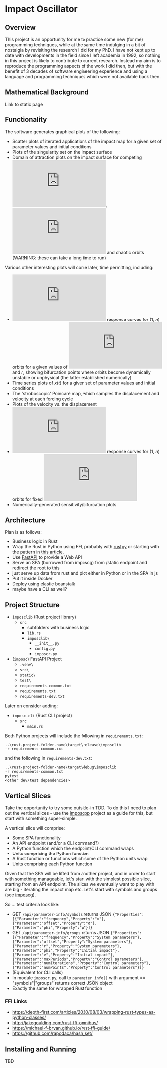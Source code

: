 # Impact Oscillator
## Overview
This project is an opportunity for me to practice some new (for me) programming techniques, while at the same time indulging in a bit of nostalgia by revisiting the research I did for my PhD. I have not kept up to date with developments in the field since I left academia in 1992, so nothing in this project is likely to contribute to current research. Instead my aim is to reproduce the programming aspects of the work I did then, but with the benefit of 3 decades of software engineering experience and using a language and programming techniques which were not available back then.

## Mathematical Background

Link to static page

## Functionality
The software generates graphical plots of the following:

- Scatter plots of iterated applications of the impact map for a given set of parameter values and initial conditions
- Plots of the singularity set on the impact surface
- Domain of attraction plots on the impact surface for competing ![equation](https://latex.codecogs.com/svg.latex?%28%20m%20%2C%20n%29), ![equation](https://latex.codecogs.com/svg.latex?%28%5Cinfty%20%2C%20n%29) and chaotic orbits (WARNING: these can take a long time to run)

Various other interesting plots will come later, time permitting, including:

- ![equation](https://latex.codecogs.com/svg.latex?V_%7Bn%7D%2C%20%5Csigma) response curves for (1, *n*) orbits for a given values of ![equation](https://latex.codecogs.com/svg.latex?%5Comega) and *r*, showing bifurcation points where orbits become dynamically unstable or unphysical (the latter established numerically)
- Time series plots of *x*(*t*) for a given set of parameter values and initial conditions
- The 'stroboscopic' Poincar&#233; map, which samples the displacement and velocity at each forcing cycle
- Plots of the velocity vs. the displacement
- ![equation](https://latex.codecogs.com/svg.latex?V_%7Bn%7D%2C%20%5Comega) response curves for (1, *n*) orbits for fixed ![equation](https://latex.codecogs.com/svg.latex?%5Csigma)
- Numerically-generated sensitivity/bifurcation plots

## Architecture

Plan is as follows:

- Business logic in Rust
- Wrap the Rust in Python using FFI, probably with [rustpy](https://github.com/iduartgomez/rustypy) or starting with the pattern in [this article](https://depth-first.com/articles/2020/08/03/wrapping-rust-types-as-python-classes/).
- Use [FastAPI](https://fastapi.tiangolo.com) to provide a Web API
- Serve an SPA (borrowed from imposcg) from /static endpoint and redirect the root to this
- just serve up data from rust and plot either in Python or in the SPA in js
- Put it inside Docker
- Deploy using elastic beanstalk
- maybe have a CLI as well?

## Project Structure

- `imposclib` (Rust project library)
    - `src`
        - subfolders with business logic
        - `lib.rs`
        - `imposclib\`
            - `__init__.py`
            - `config.py`
            - `imposcr.py`
- (`imposc`) FastAPI Project
    - `.venv\`
    - `src\`
    - `static\`
    - `test\`
    - `requirements-common.txt`
    - `requirements.txt`
    - `requirements-dev.txt`

Later on consider adding:

- `imposc-cli` (Rust CLI project)
    - `src`
        - `main.rs`

Both Python projects will include the following in `requirements.txt`:
```
..\rust-project-folder-name\target\release\imposclib
-r requirements-common.txt
```

and the following in `requirements-dev.txt`:
```
..\rust-project-folder-name\target\debug\imposclib
-r requirements-common.txt
pytest
<other dev/test dependencies>
```

## Vertical Slices

Take the opportunity to try some outside-in TDD. To do this I need to plan out the vertical slices - use the [imposcpp](https://github.com/FelixDux/imposccpp.git) project as a guide for this, but start with something super-simple.

A vertical slice will comprise:

- Some SPA functionality
- An API endpoint (and/or a CLI command?)
- A Python function which the endpoint/CLI command wraps
- Units comprising the Python function
- A Rust function or functions which some of the Python units wrap
- Units comprising each Python function

Given that the SPA will be lifted from another project, and in order to start with something manageable, let's start with the simplest possible slice, starting from an API endpoint. The slices we eventually want to play with are big - iterating the impact map etc. Let's start with symbols and groups (see [imposcg](https://github.com/FelixDux/imposcg.git)).

So ... test criteria look like:

- GET `/api/parameter-info/symbols` returns JSON `{"Properties":[{"Parameter":"frequency","Property":"ω"},{"Parameter":"offset","Property":"σ"},{"Parameter":"phi","Property":"φ"}]}`
- GET `/api/parameter-info/groups` returns JSON `{"Properties":[{"Parameter":"frequency","Property":"System parameters"},{"Parameter":"offset","Property":"System parameters"},{"Parameter":"r","Property":"System parameters"},{"Parameter":"phi","Property":"Initial impact"},{"Parameter":"v","Property":"Initial impact"},{"Parameter":"maxPeriods","Property":"Control parameters"},{"Parameter":"numIterations","Property":"Control parameters"},{"Parameter":"numPoints","Property":"Control parameters"}]}`
- (Equivalent for CLI calls)
- In module `imposcr.py`, call to `parameter_info()` with argument == "symbols"|"groups" returns correct JSON object
- Exactly the same for wrapped Rust function

### FFI Links
- https://depth-first.com/articles/2020/08/03/wrapping-rust-types-as-python-classes/
- http://jakegoulding.com/rust-ffi-omnibus/
- https://michael-f-bryan.github.io/rust-ffi-guide/
- https://github.com/rapodaca/hash_set/

## Installing and Running

TBD